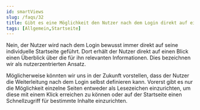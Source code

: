 ```yaml
---
id: smartViews
slug: /faqs/32
title: Gibt es eine Möglichkeit den Nutzer nach dem Login direkt auf eine andere Seite zu führen
tags: [Allgemein,Startseite]
---
```

Nein, der Nutzer wird nach dem Login bewusst immer direkt auf seine individuelle Startseite geführt. Dort erhält der Nutzer direkt auf einen Blick einen Überblick über die für ihn relevanten Informationen. Dies bezeichnen wir als nutzerzentrierten Ansatz.

Möglicherweise könnten wir uns in der Zukunft vorstellen, dass der Nutzer die Weiterleitung nach dem Login selbst definieren kann. Vorerst gibt es nur die Möglichkeit einzelne Seiten entweder als Lesezeichen einzurichten, um diese mit einem Klick erreichen zu können oder auf der Startseite einen Schnellzugriff für bestimmte Inhalte einzurichten. 